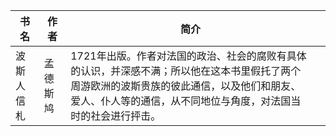 
| 书名    | 作者   | 简介                                                                                                      |     |
| ----- | ---- | ------------------------------------------------------------------------------------------------------- | --- |
| 波斯人信札 | 孟德斯鸠 | 1721年出版。作者对法国的政治、社会的腐败有具体的认识，并深感不满；所以他在这本书里假托了两个周游欧洲的波斯贵族的彼此通信，以及他们和朋友、爱人、仆人等的通信，从不同地位与角度，对法国当时的社会进行抨击。 |     |

